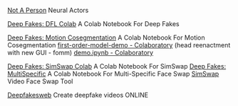 
[Not A Person](http://neuralactors.com)
Neural Actors

[Deep Fakes: DFL Colab](https://colab.research.google.com/github/chervonij/DFL-Colab/blob/master/DFL_Colab.ipynb)
A Colab Notebook For Deep Fakes

[Deep Fakes: Motion Cosegmentation](https://colab.research.google.com/github/AliaksandrSiarohin/motion-cosegmentation/blob/master/part_swap.ipynb)
A Colab Notebook For Motion Cosegmentation
[first-order-model-demo - Colaboratory](https://colab.research.google.com/github/AliaksandrSiarohin/first-order-model/blob/master/demo.ipynb)
(head reenactment with new GUI - fomm)
[demo.ipynb - Colaboratory](https://colab.research.google.com/github/AliaksandrSiarohin/articulated-animation/blob/main/demo.ipynb)

[Deep Fakes: SimSwap Colab](https://colab.research.google.com/github/neuralchen/SimSwap/blob/main/SimSwap%20colab.ipynb)
A Colab Notebook For SimSwap
[Deep Fakes: MultiSpecific](https://colab.research.google.com/github/neuralchen/SimSwap/blob/main/MultiSpecific.ipynb)
A Colab Notebook For Multi-Specific Face Swap
[SimSwap](https://github.com/neuralchen/SimSwap)
Video Face Swap Tool

[Deepfakesweb](https://deepfakesweb.com/)
Create deepfake videos ONLINE
